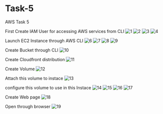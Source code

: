 # Task-5
AWS Task 5


First Create IAM User for accessing AWS services from CLI
![1](https://user-images.githubusercontent.com/84776750/119847974-09911700-bf29-11eb-879e-acb03edbb115.PNG)
![2](https://user-images.githubusercontent.com/84776750/119847982-0ac24400-bf29-11eb-9be6-37d2116e6869.PNG)
![3](https://user-images.githubusercontent.com/84776750/119847986-0b5ada80-bf29-11eb-9cf8-d51fa3593d88.PNG)
![4](https://user-images.githubusercontent.com/84776750/119847987-0b5ada80-bf29-11eb-86b4-10849b3e0080.PNG)


Launch EC2 Instance through AWS CLI
![6](https://user-images.githubusercontent.com/84776750/119848222-452be100-bf29-11eb-87f2-c20dfb6ee998.PNG)
![7](https://user-images.githubusercontent.com/84776750/119848225-45c47780-bf29-11eb-9a3f-d3d7c99169e4.PNG)
![8](https://user-images.githubusercontent.com/84776750/119848227-465d0e00-bf29-11eb-9977-377cb2994432.PNG)
![9](https://user-images.githubusercontent.com/84776750/119848228-465d0e00-bf29-11eb-9e51-3efc13f42a08.PNG)

Create Bucket through CLI
![10](https://user-images.githubusercontent.com/84776750/119848999-e61a9c00-bf29-11eb-8398-36b551ecdac9.PNG)

Create Cloudfront distribution
![11](https://user-images.githubusercontent.com/84776750/119849007-e74bc900-bf29-11eb-829c-4074dcd9c442.PNG)

Create Volume
![12](https://user-images.githubusercontent.com/84776750/119849010-e74bc900-bf29-11eb-9ac6-5dee9296dda9.PNG)


Attach this volume to instace
![13](https://user-images.githubusercontent.com/84776750/119849268-1d894880-bf2a-11eb-9d86-6b3785573664.PNG)

configure this volume to use in this Instace
![14](https://user-images.githubusercontent.com/84776750/119849527-54f7f500-bf2a-11eb-9bff-08fee1acc3a7.PNG)
![15](https://user-images.githubusercontent.com/84776750/119849531-56292200-bf2a-11eb-82c9-0650c3f96a37.PNG)
![16](https://user-images.githubusercontent.com/84776750/119849535-56c1b880-bf2a-11eb-9293-7d2521db60c0.PNG)
![17](https://user-images.githubusercontent.com/84776750/119849538-56c1b880-bf2a-11eb-860f-30115f58d5cb.PNG)

Create Web page
![18](https://user-images.githubusercontent.com/84776750/119849540-575a4f00-bf2a-11eb-9a66-3d4db8e8bd97.PNG)

Open through browser
![19](https://user-images.githubusercontent.com/84776750/119849542-575a4f00-bf2a-11eb-85eb-93c652d02dc0.PNG)
